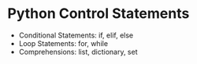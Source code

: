 # Python Control Statements

- Conditional Statements: if, elif, else
- Loop Statements: for, while
- Comprehensions: list, dictionary, set